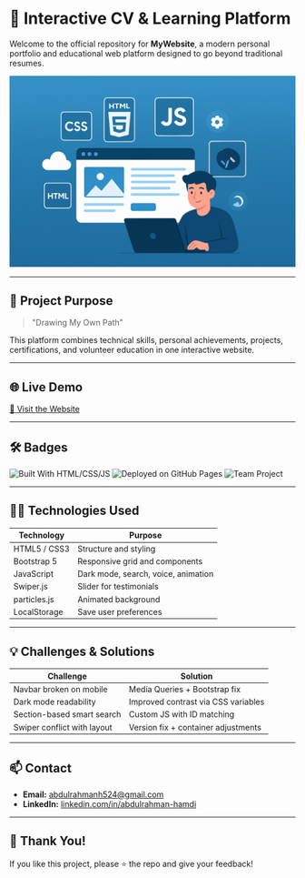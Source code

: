 # 🚀 Interactive CV & Learning Platform

Welcome to the official repository for **MyWebsite**, a modern personal portfolio and educational web platform designed to go beyond traditional resumes.

![Header](assets/img/header.png)

---

## 🎯 Project Purpose
> "Drawing My Own Path"

This platform combines technical skills, personal achievements, projects, certifications, and volunteer education in one interactive website.

---

## 🌐 Live Demo
[🔗 Visit the Website](https://abdulrahmanhamdi.github.io/MyWebsite)

---

## 🛠️ Badges
![Built With HTML/CSS/JS](https://img.shields.io/badge/Built%20with-HTML%2FCSS%2FJS-blue)
![Deployed on GitHub Pages](https://img.shields.io/badge/Deployed-GitHub%20Pages-brightgreen)
![Team Project](https://img.shields.io/badge/Team-Infinity%20Team-purple)

---

## 👨‍💻 Technologies Used

| Technology     | Purpose                                 |
|----------------|------------------------------------------|
| HTML5 / CSS3   | Structure and styling                    |
| Bootstrap 5    | Responsive grid and components           |
| JavaScript     | Dark mode, search, voice, animation      |
| Swiper.js      | Slider for testimonials                  |
| particles.js   | Animated background                      |
| LocalStorage   | Save user preferences                    |

---

## 💡 Challenges & Solutions

| Challenge                       | Solution                                      |
|--------------------------------|-----------------------------------------------|
| Navbar broken on mobile        | Media Queries + Bootstrap fix                 |
| Dark mode readability          | Improved contrast via CSS variables           |
| Section-based smart search     | Custom JS with ID matching                    |
| Swiper conflict with layout    | Version fix + container adjustments           |


---

## 📫 Contact

- **Email:** [abdulrahmanh524@gmail.com](mailto:abdulrahmanh524@gmail.com)
- **LinkedIn:** [linkedin.com/in/abdulrahman-hamdi](https://linkedin.com/in/abdulrahman-hamdi)

---

## 🌟 Thank You!
If you like this project, please ⭐ the repo and give your feedback!

